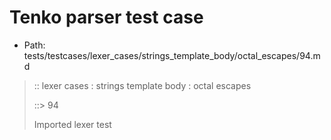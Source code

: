 # Tenko parser test case

- Path: tests/testcases/lexer_cases/strings_template_body/octal_escapes/94.md

> :: lexer cases : strings template body : octal escapes
>
> ::> 94
>
> Imported lexer test
>
> <template body> FourToSeven OctalDigit eol/eof

## FAIL

## Input

`````js
`${"-->"}\67
`````

## Output

_Note: the whole output block is auto-generated. Manual changes will be overwritten!_

Below follow outputs in four parsing modes: sloppy mode, strict mode script goal, module goal, web compat mode (always sloppy).

Note that the output parts are auto-generated by the test runner to reflect actual result.

### Sloppy mode

Parsed with script goal and as if the code did not start with strict mode header.

`````
throws: Lexer error!
    Illegal legacy octal escape in template, where octal escapes are never allowed

`${"-->"}\67
        ^^^^------- error
`````

### Strict mode

Parsed with script goal but as if it was starting with `"use strict"` at the top.

_Output same as sloppy mode._

### Module goal

Parsed with the module goal.

_Output same as sloppy mode._

### Web compat mode

Parsed in sloppy script mode but with the web compat flag enabled.

_Output same as sloppy mode._
